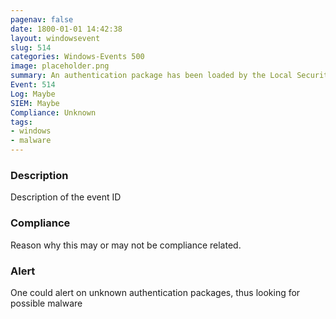 ```yaml
---
pagenav: false
date: 1800-01-01 14:42:38
layout: windowsevent
slug: 514
categories: Windows-Events 500
image: placeholder.png
summary: An authentication package has been loaded by the Local Security Authority
Event: 514
Log: Maybe
SIEM: Maybe
Compliance: Unknown
tags:
- windows
- malware
---
```


### Description

Description of the event ID

### Compliance

Reason why this may or may not be compliance related.

### Alert

One could alert on unknown authentication packages, thus looking for possible malware
